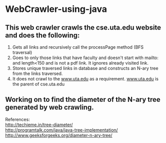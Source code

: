 # WebCrawler-using-java

## This web crawler crawls the cse.uta.edu website and does the following:  
1. Gets all links and recursively call the processPage method (BFS traversal)
2. Goes to only those links that have faculty and doesn't start with mailto: and length<150 and is not a pdf link. It ignores already visited link. 
3. Stores unique traversed links in database and constructs an N-ary tree from the links traversed.  
4. It does not crawl to the www.uta.edu as a requirement. www.uta.edu is the parent of cse.uta.edu

## Working on to find the diameter of the N-ary tree generated by web crawling.  

 References:   
 http://techieme.in/tree-diameter/  
 http://programtalk.com/java/java-tree-implementation/  
 http://www.geeksforgeeks.org/diameter-n-ary-tree/
